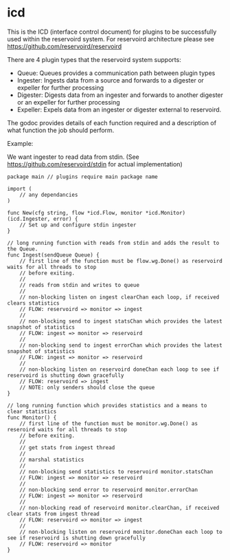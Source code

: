 # icd

This is the ICD (interface control document) for plugins to be successfully
used within the reservoird system. For reservoird architecture please see
https://github.com/reservoird/reservoird

There are 4 plugin types that the reservoird system supports:

- Queue: Queues provides a communication path between plugin types
- Ingester: Ingests data from a source and forwards to a digester or expeller for further processing
- Digester: Digests data from an ingester and forwards to another digester or an expeller for further processing
- Expeller: Expels data from an ingester or digester external to reservoird.

The godoc provides details of each function required and a description of what function the job should perform.

Example:

We want ingester to read data from stdin. (See https://github.com/reservoird/stdin for actual implementation)

```
package main // plugins require main package name

import (
    // any dependancies
)

func New(cfg string, flow *icd.Flow, monitor *icd.Monitor) (icd.Ingester, error) {
    // Set up and configure stdin ingester
}

// long running function with reads from stdin and adds the result to the Queue.
func Ingest(sendQueue Queue) {
    // first line of the function must be flow.wg.Done() as reservoird waits for all threads to stop
    // before exiting.
    //
    // reads from stdin and writes to queue
    //
    // non-blocking listen on ingest clearChan each loop, if received clears statistics
    // FLOW: reservoird => monitor => ingest
    //
    // non-blocking send to ingest statsChan which provides the latest snapshot of statistics
    // FLOW: ingest => monitor => reservoird
    //
    // non-blocking send to ingest errorChan which provides the latest snapshot of statistics
    // FLOW: ingest => monitor => reservoird
    //
    // non-blocking listen on reservoird doneChan each loop to see if reservoird is shutting down gracefully
    // FLOW: reservoird => ingest
    // NOTE: only senders should close the queue
}

// long running function which provides statistics and a means to clear statistics
func Monitor() {
    // first line of the function must be monitor.wg.Done() as reseroird waits for all threads to stop
    // before exiting.
    //
    // get stats from ingest thread
    //
    // marshal statistics
    //
    // non-blocking send statistics to reservoird monitor.statsChan
    // FLOW: ingest => monitor => reservoird
    //
    // non-blocking send error to reservoird monitor.errorChan
    // FLOW: ingest => monitor => reservoird
    //
    // non-blocking read of reservoird monitor.clearChan, if received clear stats from ingest thread
    // FLOW: reservoird => monitor => ingest
    //
    // non-blocking listen on reservoird monitor.doneChan each loop to see if reservoird is shutting down gracefully
    // FLOW: reservoird => monitor
}
```
